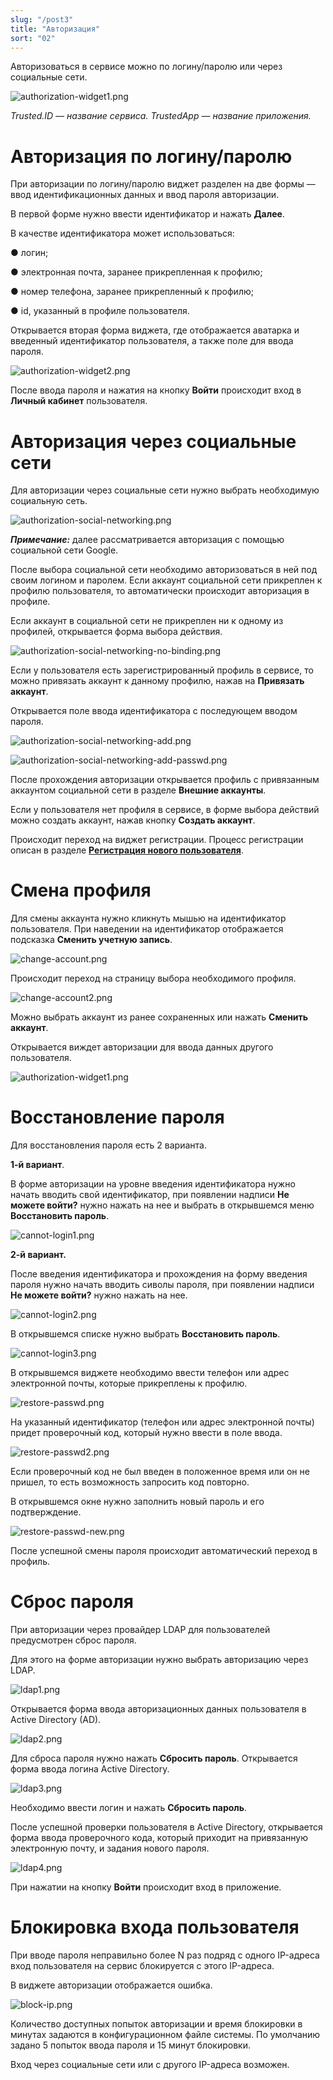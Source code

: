 ```yaml
---
slug: "/post3"
title: "Авторизация"
sort: "02"
---
```


Авторизоваться в сервисе можно по логину/паролю или через социальные сети.

![authorization-widget1.png](./images/authorization-widget1.png "Виджет авторизации")

*Trusted.ID — название сервиса.* 
*TrustedApp — название приложения.* 

# Авторизация по логину/паролю

При авторизации по логину/паролю виджет разделен на две формы — ввод идентификационных данных и ввод пароля авторизации. 

В первой форме нужно ввести идентификатор и нажать **Далее**. 

В качестве идентификатора может использоваться:

●	логин;

●	электронная почта, заранее прикрепленная к профилю;

●	номер телефона, заранее прикрепленный к профилю;

●	id, указанный в профиле пользователя.

Открывается вторая форма виджета, где отображается аватарка и введенный идентификатор пользователя, а также поле для ввода пароля. 
 
![authorization-widget2.png](./images/authorization-widget2.png "Виджет авторизации (форма №2)")

После ввода пароля и нажатия на кнопку **Войти** происходит вход в **Личный кабинет** пользователя.

# Авторизация через социальные сети 

Для авторизации через социальные сети нужно выбрать необходимую социальную сеть. 

![authorization-social-networking.png](./images/authorization-social-networking.png "Раздел виджета авторизация по социальным сетям")

***Примечание:*** далее рассматривается авторизация с помощью социальной сети Google.

После выбора социальной сети необходимо авторизоваться в ней под своим логином и паролем. Если аккаунт социальной сети прикреплен к профилю пользователя, то автоматически происходит авторизация в профиле. 

Если аккаунт в социальной сети не прикреплен ни к одному из профилей, открывается форма выбора действия. 

![authorization-social-networking-no-binding.png](./images/authorization-social-networking-no-binding.png "Окно выбора действий с социальной сетью") 

Если у пользователя есть зарегистрированный профиль в сервисе, то можно привязать аккаунт к данному профилю, нажав на **Привязать аккаунт**.  

Открывается поле ввода идентификатора с последующем вводом пароля. 

![authorization-social-networking-add.png](./images/authorization-social-networking-add.png "Ввод идентификатора для привязки социальной сети к аккаунту") 

![authorization-social-networking-add-passwd.png](./images/authorization-widget2.png "Ввод пароля пользователя")

После прохождения авторизации открывается профиль с привязанным аккаунтом социальной сети в разделе **Внешние аккаунты**. 

Если у пользователя нет профиля в сервисе, в форме выбора действий можно создать аккаунт, нажав кнопку **Создать аккаунт**. 

Происходит переход на виджет регистрации. Процесс регистрации описан в разделе [**Регистрация нового пользователя**](https://docs.trusted.plus/03-v1.3/2-authorization/registration). 

# Смена профиля

Для смены аккаунта нужно кликнуть мышью на идентификатор пользователя. При наведении на идентификатор отображается подсказка **Сменить учетную запись**.  

![change-account.png](./images/change-account.png "Окно смены профиля")

Происходит переход на страницу выбора необходимого профиля. 

![change-account2.png](./images/change-account2.png "Окно выбора профиля")

Можно выбрать аккаунт из ранее сохраненных или нажать **Сменить аккаунт**.

Открывается виждет авторизации для ввода данных другого пользователя.

![authorization-widget1.png](./images/authorization-widget1.png "Виджет авторизации (форма №1)")

# Восстановление пароля

Для восстановления пароля есть 2 варианта.

**1-й вариант**.  

В форме авторизации на уровне введения идентификатора нужно начать вводить свой идентификатор, при появлении надписи **Не можете войти?** нужно нажать на нее и выбрать в открывшемся меню **Восстановить пароль**. 

![cannot-login1.png](./images/cannot-login1.png "Виджет авторизации для восстановления пароля")

**2-й вариант.**  

После введения идентификатора и прохождения на форму введения пароля нужно начать вводить сиволы пароля, при появлении надписи **Не можете войти?** нужно нажать на нее.

![cannot-login2.png](./images/cannot-login2.png "Виджет авторизации для восстановления пароля (форма ввода логина)")

В открывшемся списке нужно выбрать **Восстановить пароль**.

![cannot-login3.png](./images/cannot-login3.png "Виджет авторизации для восстановления пароля (форма ввода пароля)")

В открывшемся виджете необходимо ввести телефон или адрес электронной почты, которые прикреплены к профилю.

![restore-passwd.png](./images/cannot-login1-indenity.png  "Виджет восстановления пароля")  

На указанный идентификатор (телефон или адрес электронной почты) придет проверочный код, который нужно ввести в поле ввода. 

![restore-passwd2.png](./images/restore-passwd2.png "Форма ввода проверочного кода")
 
Если проверочный код не был введен в положенное время или он не пришел, то есть возможность запросить код повторно. 

В открывшемся окне нужно заполнить новый пароль и его подтверждение. 

![restore-passwd-new.png](./images/restore-passwd-new.png "Форма восстановления пароля")

 После успешной смены пароля происходит автоматический переход в профиль.


# Сброс пароля 

При авторизации через провайдер LDAP для пользователей предусмотрен сброс пароля.

Для этого на форме авторизации нужно выбрать авторизацию через LDAP.

![ldap1.png](./images/ldap1.png "Форма авторизации")

Открывается форма ввода авторизационных данных пользователя в Active Directory (AD).

![ldap2.png](./images/ldap2.png "Форма авторизации в AD")

Для сброса пароля нужно нажать **Сбросить пароль**. Открывается форма ввода логина Active Directory.

![ldap3.png](./images/ldap3.png "Форма ввода логина для сброса пароля")

Необходимо ввести логин и нажать **Сбросить пароль**. 

После успешной проверки пользователя в Active Directory, открывается форма ввода проверочного кода, который приходит на привязанную электронную почту, и задания нового пароля. 

![ldap4.png](./images/ldap4.png "Форма ввода проверочного кода и пароля")

При нажатии на кнопку **Войти** происходит вход в приложение.

# Блокировка входа пользователя 

При вводе пароля неправильно более N раз подряд с одного IP-адреса вход пользователя на сервис блокируется с этого IP-адреса.

В виджете авторизации отображается ошибка.

![block-ip.png](./images/block-ip.png "Информационное сообщение о блокировке входа")

Количество доступных попыток авторизации и время блокировки в минутах задаются в конфигурационном файле системы. По умолчанию задано 5 попыток ввода пароля и 15 минут блокировки.

Вход через социальные сети или с другого IP-адреса возможен.
